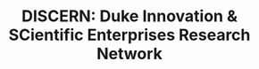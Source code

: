 ---
layout: default
api_or_bulk_downloads: Bulk
citation: 'Arora Ashish, Belenzon Sharon, and Sheer Lia, 2021. "Knowledge spillovers
  and corporate investment in scientific research". American Economic Review, 111(3),
  pp.871-98.

  Arora Ashish, Belenzon Sharon, and Sheer Lia, 2021. "Matching patents to Compustat
  firms, 1980–2015: Dynamic reassignment, name changes, and ownership structures".
  Research Policy, 50(5), p.104217.'
contributors: Ashish Arora, Sharon Belenzon, Lia Sheer
cost: None
description: 'Patents (as well as scientific articles, and NPL citations at the aggregate
  firm-level) matched to U.S. Compustat firms over the period 1980-2015. In extending
  the match to Compustat up to 2015, we address two major challenges: name changes
  and ownership changes. Our UO and subsidiary historical standardized firm name lists,
  including the dynamic reassignment, are publicly available for researches to match
  to their database of interest.'
documentation: https://doi.org/10.5281/zenodo.3594642
doi: https://doi.org/10.5281/zenodo.4320782
last_edit: Wed, 05 Apr 2023 21:08:05 GMT
location: https://doi.org/10.5281/zenodo.3594642
maintained_by: Lia Sheer
shortname: discern
tags:
- Compustat
- Patents
- Publications
- NPL
- Name changes
- Dynamic reassignment
- GVKEY
- Disambiguation
timeframe: 1980-2015
title: 'DISCERN: Duke Innovation & SCientific Enterprises Research Network'
uuid: f2fcc603-7883-4e18-a82a-6275ffd82e98
versioning: 'Yes'
---